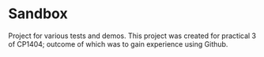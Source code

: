 # Sandbox
Project for various tests and demos.
This project was created for practical 3 of CP1404; outcome of which was to gain experience using Github.
